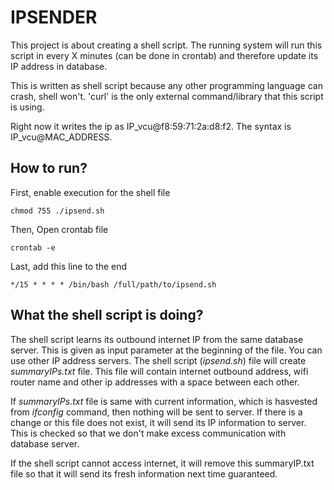 # IPSENDER

This project is about creating a shell script. The running system will run this script in every X minutes (can be done in crontab)
and therefore update its IP address in database.

This is written as shell script because any other programming language can crash, shell won't. 'curl' is the only external command/library that this 
script is using.

Right now it writes the ip as IP_vcu@f8:59:71:2a:d8:f2. The syntax is IP_vcu@MAC_ADDRESS.

## How to run?

First, enable execution for the shell file

`chmod 755 ./ipsend.sh`

Then, Open crontab file

`crontab -e` 

Last, add this line to the end 

`*/15 * * * * /bin/bash /full/path/to/ipsend.sh`

## What the shell script is doing?


The shell script learns its outbound internet IP from the same database server. This is given as input parameter at the beginning of the file. You can use other IP address servers. The shell script (*ipsend.sh*) file will create *summaryIPs.txt* file. This file will contain internet outbound address, wifi router name and other ip addresses with a space between each other.

If *summaryIPs.txt* file is same with current information, which is hasvested from *ifconfig* command, then nothing will be sent to server. If there is a change or this file does not exist, it will send its IP information to server. This is checked so that we don't make excess communication with database server.

If the shell script cannot access internet, it will remove this summaryIP.txt file so that it will send its fresh information next time guaranteed.
 
